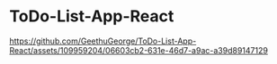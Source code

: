 # ToDo-List-App-React


https://github.com/GeethuGeorge/ToDo-List-App-React/assets/109959204/06603cb2-631e-46d7-a9ac-a39d89147129


